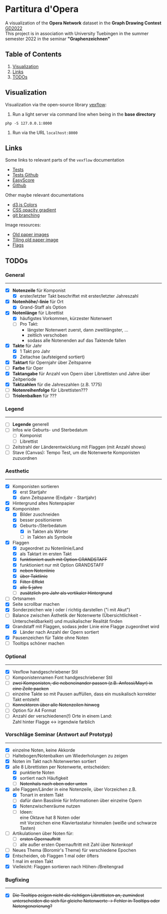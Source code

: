 # Partitura d'Opera

A visualization of the **Opera Network** dataset in the **Graph Drawing Contest** [GD2022](http://mozart.diei.unipg.it/gdcontest/contest2022/contest.html)  
This project is in association with University Tuebingen in the summer semester 2022 in the seminar **"Graphenzeichnen"**

## Table of Contents

1. [Visualization](#1)
1. [Links](#2)
1. [TODOs](#3)

<a name="1"></a>

## Visualization

Visualization via the open-source library [vexflow](https://github.com/0xfe/vexflow):
<!-- 1. find file under `bin/sheet.php` -->
1. Run a light server via command line when being in the **base directory**
 ```command
 php -S 127.0.0.1:8000
 ```

1. Run via the URL `localhost:8000`
<!-- 1. Run the file `sheet.php` via the URL `localhost:8000/bin/sheet.php` -->

<a name="2"></a>

## Links

Some links to relevant parts of the `vexflow` documentation

- [Tests](http://vexflow.com/tests/?StaveConnector%20module%3A%20StaveConnector%20Combined%20Draw%20Test%20(Canvas))
- [Tests Github](https://github.com/0xfe/vexflow/tree/master/tests)
- [EasyScore](https://github.com/0xfe/vexflow/wiki/Using-EasyScore)
- [Github](https://github.com/0xfe/vexflow)

Other maybe relevant documentations

- [d3.js Colors](https://d3-graph-gallery.com/graph/custom_color.html)
- [CSS opacity gradient](https://stackoverflow.com/questions/15597167/css3-opacity-gradient)
- [git branching](https://git-scm.com/book/en/v2/Git-Branching-Basic-Branching-and-Merging)

Image resources:

- [Old paper images](https://learn-photoshop.club/resources/graphics/50-high-resolution-old-paper-backgrounds-for-free/)
- [Tiling old paper image](https://lostandtaken.com/downloads/tan-seamless-paper-textures-2/)
- [Flags](https://www.countryflags.com/)

<a name="3"></a>

## TODOs

### General

---

- [x] **Notenzeile** für Komponist
  - [x] erster/letzter Takt beschriftet mit erster/letzter Jahreszahl
- [x] **Notenhöhe/-linie** für Ort
  - [x] Grand-Staff als Option
- [x] **Notenlänge** für Librettist
  - [x] häufigstes Vorkommen, kürzester Notenwert
  - [ ] Pro Takt:
    - längster Notenwert zuerst, dann zweitlängster, ...
    - zeitlich verschoben
    - sodass alle Notenenden auf das Taktende fallen
- [x] **Takte** für Jahr
  - [x] 1 Takt pro Jahr
  - [x] Zeitachse (aufsteigend sortiert)
- [x] **Taktart** für Opernjahr über Zeitspanne
- [ ] **Farbe** für Oper
- [x] **Taktangabe** für Anzahl von Opern über Librettisten und Jahre über Zeitperiode
- [x] **Taktzahlen** für die Jahreszahlen (z.B. 1775)
- [ ] **Notenreihenfolge** für Librettisten???
- [ ] **Triolenbalken** für ???

### Legend

---

- [ ] **Legende** generell
- [ ] Infos wie Geburts- und Sterbedatum
  - [ ] Komponist
  - [ ] Librettist
- [ ] Zeitstrahl der Länderentwicklung mit Flaggen (mit Anzahl shows)
- [ ] Stave (Canvas): Tempo Test, um die Notenwerte Komponisten zuzuordnen

### Aesthetic

---

- [x] Komponisten sortieren
  - [x] erst Startjahr
  - [x] dann Zeitspanne (Endjahr - Startjahr)
- [x] Hintergrund altes Notenpapier
- [x] Komponisten
  - [x] Bilder zuschneiden
  - [x] besser positionieren
  - [x] Geburts-/Sterbedatum
    - [x] in Takten als Wörter
    - [ ] in Takten als Symbole
- [x] Flaggen
  - [x] zugeordnet zu Notenlinie/Land
  - [x] als Taktart im ersten Takt
  - [x] ~~funktioniert auch mit Option GRANDSTAFF~~
  - [x] funktioniert nur mit Option GRANDSTAFF
  - [x] ~~neben Notenlinie~~
  - [x] ~~über Taktlinie~~
  - [x] ~~Filter-Effekt~~
  - [x] ~~alle 5 jahre~~
  - [ ] ~~zusätzlich pro Jahr als vertikaler Hintergrund~~
- [ ] Ortsnamen
- [x] Seite scrollbar machen
- [x] Sonderzeichen wie ì oder í richtig darstellen ("i mit Akut")
- [ ] Balance zwischen Ästhetik der Notenwerte (Übersichtlichkeit - Unterscheidbarkeit) und musikalischer Realität finden
- [x] Grandstaff mit Flaggen, sodass jeder Linie eine Flagge zugeordnet wird
  - [x] Länder nach Anzahl der Opern sortiert
- [x] Pausenzeichen für Takte ohne Noten
- [ ] Tooltips schöner machen

### Optional

---

- [x] Vexflow handgeschriebener Stil
- [ ] Komponistennamen Font handgeschriebener Stil
- [ ] ~~zwei Komponisten, die nebeneinander passen (z.B. Anfossi/Mayr) in eine Zeile packen~~
- [ ] einzelne Takte so mit Pausen auffüllen, dass ein musikalisch korrekter Takt entsteht
- [ ] ~~Konnektoren über alle Notenzeilen hinweg~~
- [ ] Option für A4 Format
- [ ] Anzahl der verschiedenen(!) Orte in einem Land:  
 Zahl hinter Flagge &harr; irgendwie farblich

### Vorschläge Seminar (Antwort auf Prototyp)

---

- [x] einzelne Noten, keine Akkorde
- [ ] Haltebogen/Notenbalken um Wiederholungen zu zeigen
- [x] Noten im Takt nach Notenwerten sortiert
- [x] alle 8 Librettisten per Notenwerte, entscheiden:
  - [x] punktierte Noten
  - [x] sortiert nach Häufigkeit
  - [ ] ~~Notenhals nach oben oder unten~~
- [x] alle Flaggen/Länder in eine Notenzeile, über Vorzeichen z.B.
  - [x] Tonart in erstem Takt
  - [ ] dafür dann Basslinie für Informationen über einzelne Opern
  - [x] Notenzwischenräume nutzen
  - [ ] Ideen:  
 eine Oktave hat 8 Noten oder  
 mit Vorzeichen eine Klaviertastatur hinmalen (weiße und schwarze Tasten)
- [ ] Artikulationen über Noten für:
  - [ ] ~~ersten Opernauftritt~~
  - [ ] alle außer ersten Opernauftritt mit Zahl über Notenkopf
- [ ] Neues Thema (Boromir's Theme) für verschiedene Epochen
- [x] Entscheiden, ob Flaggen 1 mal oder öfters  
	1 mal im ersten Takt
- [x] Vielleicht: Flaggen sortieren nach Höhen-/Breitengrad

### Bugfixing

---

- [x] ~~Die Tooltips zeigen nicht die richtigen Librettisten an, zumindest unterscheiden die sich für gleiche Notenwerte -> Fehler in Tooltips oder Notengenerierung?~~
